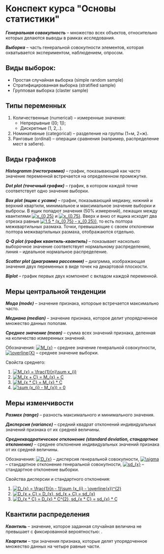 # Конспект курса "Основы статистики"

**_Генеральная совокупность_** – множество всех объектов, относительно которых делаются выводы в рамках исследования.

**_Выборка_** – часть генеральной совокупности элементов, которая охватывается экспериментом, наблюдением, опросом.

## Виды выборок:

* Простая случайная выборка (simple random sample)
* Стратифицированная выборка (stratified sample)
* Групповая выборка (claster sample)

## Типы переменных

1. Количественные (numerical) – измеренные значения:
    * Непрерывные ([0; 1]);
    * Дискретные (1, 2,..).
2. Номинативные (categorical) – разделение на группы (1=м, 2=ж).
3. Ранговые (ordinal) – операции сравнения (например, распределение мест в забеге).

## Виды графиков

**_Histogramm (гистограмма)_** – график, показывающий как часто значение переменной встречается на определенном промежутке.

**_Dot plot (точечный график)_** – график, в котором каждой точке соответствует одно значение выборки.

**_Box plot (ящик с усами)_** – график, показывающий медиану, нижний и верхний квартили, минимальное и максимальное значение выборки и выбросы. В ящик попадют значения (50% измерений), лежащих между квантилями <a href="https://www.codecogs.com/eqnedit.php?latex=x_{0,25}" target="_blank"><img src="https://latex.codecogs.com/png.latex?x_{0,25}" title="x_{0,25}" /></a> и <a href="https://www.codecogs.com/eqnedit.php?latex=x_{0.25}" target="_blank"><img src="https://latex.codecogs.com/png.latex?x_{0,25}" title="x_{0.75}" /></a>. Вверх и вниз от ящика исходят два отрезка равные <a href="https://www.codecogs.com/eqnedit.php?latex=1.5&space;*&space;(x_{0,75}&space;-&space;x_{0,25})" target="_blank"><img src="https://latex.codecogs.com/png.latex?1.5&space;*&space;(x_{0,75}&space;-&space;x_{0,25})" title="1.5 * (x_{0,75} - x_{0,25})" /></a>, то есть полтора межквартильных размаха. Точки, превышающие с своем отклонении полтора межквартильных размаха, отображаются отдельно.

**_Q-Q plot (график квантиль-квантиль)_** – показывает насколько выборочное значение соответствует нормальному распределению, линия – идеальное нормальное распределение.

**_Scatter plot (диаграмма рассеяния)_** – диагрмма, изображающая значения двух переменных в виде точек на декартовой плоскости.

**_Biplot_** – график первых двух компонент с вкладом каждой переменной.

## Меры центральной тенденции

**_Мода (mode)_** – значение признака, котороые встречается максимально часто.

**_Медиана (median)_** – значение признака, которое делит упорядоченное множество данных пополам.

**_Среднее значение (mean)_** – сумма всех значений признака, деленная на количество измеренных значений.

Обозначения: <a href="https://www.codecogs.com/eqnedit.php?latex=M_{x}" target="_blank"><img src="https://latex.codecogs.com/png.latex?M_{x}" title="M_{x}" /></a> – среднее значение генеральной совокупности, <a href="https://www.codecogs.com/eqnedit.php?latex=\overline{X}" target="_blank"><img src="https://latex.codecogs.com/png.latex?\overline{X}" title="\overline{X}" /></a> – среднее значение выборки.

Свойста среднего:

1. <a href="https://www.codecogs.com/eqnedit.php?latex=M_{x}&space;=&space;\frac{1}{n}\sum&space;x_{i}" target="_blank"><img src="https://latex.codecogs.com/png.latex?M_{x}&space;=&space;\frac{1}{n}\sum&space;x_{i}" title="M_{x} = \frac{1}{n}\sum x_{i}" /></a>
2. <a href="https://www.codecogs.com/eqnedit.php?latex=M_{x&space;&plus;&space;C}&space;=&space;M_{x}&space;&plus;&space;C" target="_blank"><img src="https://latex.codecogs.com/png.latex?M_{x&space;&plus;&space;C}&space;=&space;M_{x}&space;&plus;&space;C" title="M_{x + C} = M_{x} + C" /></a>
3. <a href="https://www.codecogs.com/eqnedit.php?latex=M_{x&space;*&space;C}&space;=&space;M_{x}&space;*&space;C" target="_blank"><img src="https://latex.codecogs.com/png.latex?M_{x&space;*&space;C}&space;=&space;M_{x}&space;*&space;C" title="M_{x * C} = M_{x} * C" /></a>
4. <a href="https://www.codecogs.com/eqnedit.php?latex=\sum&space;(x_{i}&space;-&space;M_{x})&space;=&space;0" target="_blank"><img src="https://latex.codecogs.com/png.latex?\sum&space;(x_{i}&space;-&space;M_{x})&space;=&space;0" title="\sum (x_{i} - M_{x}) = 0" /></a>


## Меры изменчивости

**_Размах (range)_** – разность максимального и минимального значения.

**_Дисперсия (variance)_** – средний квадрат отклонений индивидуальных значений признака от их средней величины.

**_Среднеквадратическое отклонение (standard deviation, стандартное отклонение)_** – среднее отклонение индивидуальных значений признака от их средней величины.

Обозначения: <a href="https://www.codecogs.com/eqnedit.php?latex=D_{x}" target="_blank"><img src="https://latex.codecogs.com/png.latex?D_{x}" title="D_{x}" /></a> – дисперсия генеральной совокупности, <a href="https://www.codecogs.com/eqnedit.php?latex=\sigma" target="_blank"><img src="https://latex.codecogs.com/png.latex?\sigma" title="\sigma" /></a> – стандартное отклонение генеральной совокупности, <a href="https://www.codecogs.com/eqnedit.php?latex=sd_{x}" target="_blank"><img src="https://latex.codecogs.com/png.latex?sd_{x}" title="sd_{x}" /></a> – стандартное отклонение выборки.

Свойства дисперсии и стандартного отклонения:
1. <a href="https://www.codecogs.com/eqnedit.php?latex=D_{x}&space;=&space;\frac{1}{n&space;-&space;1}\sum&space;(x_{i}&space;-&space;\overline{x})^{2}" target="_blank"><img src="https://latex.codecogs.com/png.latex?D_{x}&space;=&space;\frac{1}{n&space;-&space;1}\sum&space;(x_{i}&space;-&space;\overline{x})^{2}" title="D_{x} = \frac{1}{n - 1}\sum (x_{i} - \overline{x})^{2}" /></a>
2. <a href="https://www.codecogs.com/eqnedit.php?latex=D_{x&space;&plus;&space;C}&space;=&space;D_{x},&space;sd_{x&space;&plus;&space;C}&space;=&space;sd_{x}" target="_blank"><img src="https://latex.codecogs.com/png.latex?D_{x&space;&plus;&space;C}&space;=&space;D_{x},&space;sd_{x&space;&plus;&space;C}&space;=&space;sd_{x}" title="D_{x + C} = D_{x}, sd_{x + C} = sd_{x}" /></a>
3. <a href="https://www.codecogs.com/eqnedit.php?latex=D_{x&space;*&space;C}&space;=&space;D_{x}&space;*&space;C^{2},&space;sd_{x&space;*&space;C}&space;=&space;sd_{x}&space;*&space;C" target="_blank"><img src="https://latex.codecogs.com/png.latex?D_{x&space;*&space;C}&space;=&space;D_{x}&space;*&space;C^{2},&space;sd_{x&space;*&space;C}&space;=&space;sd_{x}&space;*&space;C" title="D_{x * C} = D_{x} * C^{2}, sd_{x * C} = sd_{x} * C" /></a> 


## Квантили распределения

**_Квантиль_** – значение, которое заданная случайная величина не превышает с фиксированной вероятностью: .

**_Квартили_** – три значения признака, которые делят упорядоченное множество данных на четыре равные части.

